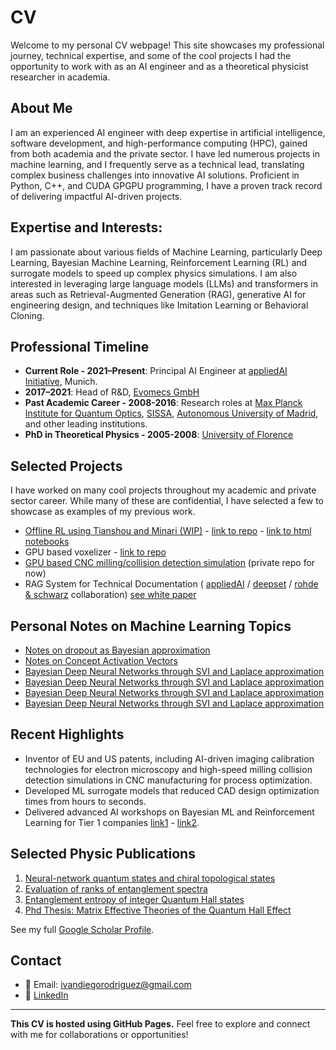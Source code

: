 # CV

Welcome to my personal CV webpage! This site showcases my professional journey, technical expertise, and 
some of the cool projects I had the opportunity to work with as an AI engineer and as a theoretical physicist researcher
in academia. 

## About Me

I am an experienced AI engineer with deep expertise in artificial intelligence, software development,
and high-performance computing (HPC), gained from both academia and the private sector. I have led
numerous projects in machine learning, and I frequently serve as a technical lead, translating complex
business challenges into innovative AI solutions. Proficient in Python, C++, and CUDA GPGPU programming,
I have a proven track record of delivering impactful AI-driven projects.

## Expertise and Interests:

I am passionate about various fields of Machine Learning, particularly Deep Learning, Bayesian Machine Learning, 
Reinforcement Learning (RL) and surrogate models to speed up complex physics simulations. 
I am also interested in leveraging large language models (LLMs) and transformers in areas such as Retrieval-Augmented 
Generation (RAG), generative AI for engineering design, and techniques like Imitation Learning or Behavioral Cloning.


## Professional Timeline

- **Current Role - 2021–Present**: Principal AI Engineer at [appliedAI Initiative](https://www.appliedai.de/en/), Munich.
- **2017–2021**: Head of R&D, [Evomecs GmbH](https://www.evomecs.com/en) 
- **Past Academic Career - 2008-2016**: Research roles at [Max Planck Institute for Quantum Optics](https://www.mpq.mpg.de/en), 
  [SISSA](https://www.sissa.it/about), [Autonomous University of Madrid](https://www.uam.es/FisicaTeorica/Home.htm?language=en]), 
  and other leading institutions.
- **PhD in Theoretical Physics - 2005-2008**: [University of Florence](https://www.fisica.unifi.it/changelang-eng.html) 


## Selected Projects

I have worked on many cool projects throughout my academic and private sector career. While many of these are confidential, 
I have selected a few to showcase as examples of my previous work.

- <a href="/ivan-homepage/projects/offline_rl">Offline RL using Tianshou and Minari (WIP)</a> - 
  [link to repo](https://github.com/ivandrodri/offline-rl.git) - [link to html notebooks](https://ivandrodri.github.io/offline-rl/index.html)
- GPU based voxelizer - [link to repo](https://gitlab.com/ivandiegorodriguez/gpumeshvoxelization.git)
- <a href="/ivan-homepage/projects/project_cnc_gpu_simul">GPU based CNC milling/collision detection simulation</a>
   (private repo for now) 
- RAG System for Technical Documentation (
  [appliedAI](https://www.appliedai.de/en/) / [deepset](https://www.deepset.ai/) /
  [rohde & schwarz](https://www.rohde-schwarz.com/de/startseite_48230.html) collaboration) 
  [see white paper](https://www.appliedai.de/en/insights/trustworthy-rag-in-wireless-test-measurement-retrieval-fine-tuning)

## Personal Notes on Machine Learning Topics

- [Notes on dropout as Bayesian approximation](assets/docs/Dropout_as_bayesian_approx_talk.pdf)
- [Notes on Concept Activation Vectors](assets/docs/XAI_seminar_notes.pdf)
- <a href="/ivan-homepage/projects/laplace_approximation/_build/_page/Laplace_exercise/html">Bayesian Deep Neural Networks through SVI and Laplace approximation</a>
- <a href="/ivan-homepage/projects/laplace_approximation/_build/_page/Laplace_exercise/html">Bayesian Deep Neural Networks through SVI and Laplace approximation</a>
- <a href="ivan-homepage/projects/laplace_approximation/_build/_page/Laplace_exercise/html">Bayesian Deep Neural Networks through SVI and Laplace approximation</a>
- <a href="projects/laplace_approximation/_build/_page/Laplace_exercise/html">Bayesian Deep Neural Networks through SVI and Laplace approximation</a>
## Recent Highlights

- Inventor of EU and US patents, including AI-driven imaging calibration technologies for electron microscopy and 
  high-speed milling collision detection simulations in CNC manufacturing for process optimization.
- Developed ML surrogate models that reduced CAD design optimization times from hours to seconds.
- Delivered advanced AI workshops on Bayesian ML and Reinforcement Learning for Tier 1 companies 
 [link1](https://transferlab.ai/trainings/intro-rl/) - [link2](https://transferlab.ai/trainings/bayesian-ml-intro/).

## Selected Physic Publications

1. [Neural-network quantum states and chiral topological states](https://journals.aps.org/prx/pdf/10.1103/PhysRevX.8.011006)
2. [Evaluation of ranks of entanglement spectra](https://journals.aps.org/prl/abstract/10.1103/PhysRevLett.108.256806)
3. [Entanglement entropy of integer Quantum Hall states](https://journals.aps.org/prb/abstract/10.1103/PhysRevB.80.153303)
4. [Phd Thesis: Matrix Effective Theories of the Quantum Hall Effect](https://s3.cern.ch/inspire-prod-files-b/ba49888c08d64ebff73b274a63986b2d)

See my full [Google Scholar Profile](https://scholar.google.com/citations?hl=en&user=PQ3v5HQAAAAJ).

## Contact
- 📧 Email: [ivandiegorodriguez@gmail.com](mailto:ivandiegorodriguez@gmail.com)
- 💼 [LinkedIn](https://www.linkedin.com/in/ivan-rodriguez-86a45376/)

---

**This CV is hosted using GitHub Pages.** Feel free to explore and connect with me for collaborations or opportunities!

